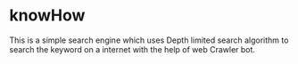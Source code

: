 # knowHow
This is a simple search engine which uses Depth limited search algorithm to search the keyword on a internet with the help of web Crawler bot.

